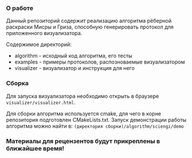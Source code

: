 ### О работе

Данный репозиторий содержит реализацию алгоритма рёберной раскраски Мисры и Гриза, 
способную генерировать протокол для приложенного визуализатора.

Содержимое директорий:
- algorithm  - исходный код алгоритма, его тесты 
- examples   - примеры протоколов, распозноваемые визуализатором
- visualizer - визуализатор и инструкция для него

### Сборка

Для запуска визуализатора необходимо открыть в браузере `visualizer/visualizer.html`.

Для сборки алгоритма используется cmake, для чего в корне репозитория подготовлен CMakeLists.txt.
Запуск демонстрации работы алгоритма можно найти в: `(директория сборки)/algorithm/sciengi/demo`

### Материалы для рецензентов будут прикреплены в ближайшее время!

